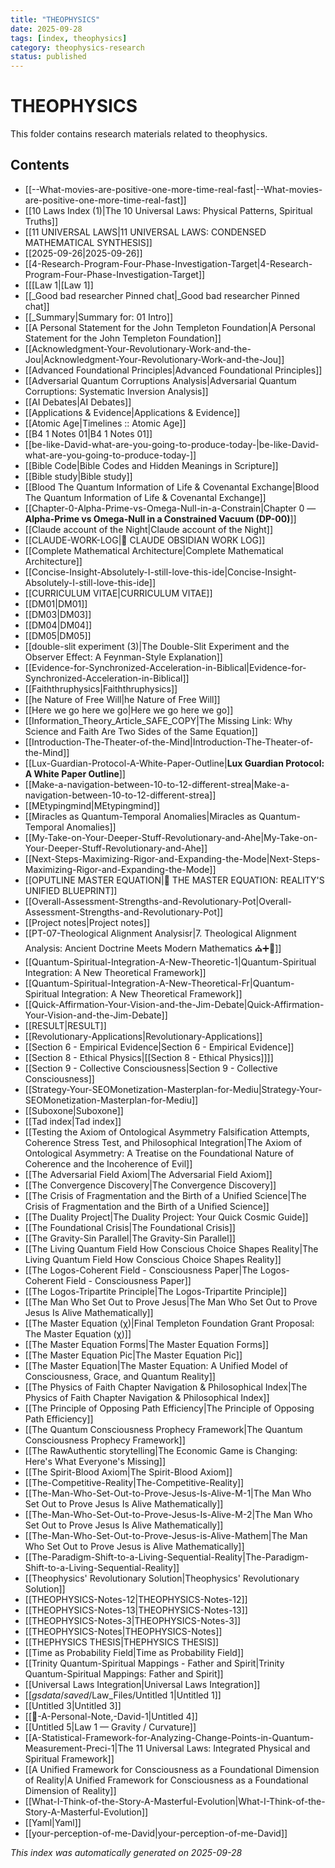 ```yaml
---
title: "THEOPHYSICS"
date: 2025-09-28
tags: [index, theophysics]
category: theophysics-research
status: published
---
```


# THEOPHYSICS

This folder contains research materials related to theophysics.

## Contents

- [[--What-movies-are-positive-one-more-time-real-fast|--What-movies-are-positive-one-more-time-real-fast]]
- [[10 Laws Index (1)|The 10 Universal Laws: Physical Patterns, Spiritual Truths]]
- [[11 UNIVERSAL LAWS|11 UNIVERSAL LAWS: CONDENSED MATHEMATICAL SYNTHESIS]]
- [[2025-09-26|2025-09-26]]
- [[4-Research-Program-Four-Phase-Investigation-Target|4-Research-Program-Four-Phase-Investigation-Target]]
- [[[Law 1|[Law 1]]
- [[_Good bad researcher Pinned chat|_Good bad researcher Pinned chat]]
- [[_Summary|Summary for: 01 Intro]]
- [[A Personal Statement for the John Templeton Foundation|A Personal Statement for the John Templeton Foundation]]
- [[Acknowledgment-Your-Revolutionary-Work-and-the-Jou|Acknowledgment-Your-Revolutionary-Work-and-the-Jou]]
- [[Advanced Foundational Principles|Advanced Foundational Principles]]
- [[Adversarial Quantum Corruptions Analysis|Adversarial Quantum Corruptions: Systematic Inversion Analysis]]
- [[AI Debates|AI Debates]]
- [[Applications & Evidence|Applications & Evidence]]
- [[Atomic Age|Timelines :: Atomic Age]]
- [[B4 1 Notes 01|B4 1 Notes 01]]
- [[be-like-David-what-are-you-going-to-produce-today-|be-like-David-what-are-you-going-to-produce-today-]]
- [[Bible Code|Bible Codes and Hidden Meanings in Scripture]]
- [[Bible study|Bible study]]
- [[Blood The Quantum Information of Life & Covenantal Exchange|Blood The Quantum Information of Life & Covenantal Exchange]]
- [[Chapter-0-Alpha-Prime-vs-Omega-Null-in-a-Constrain|Chapter 0 — **Alpha-Prime vs Omega-Null in a Constrained Vacuum (DP-00)**]]
- [[Claude account of the Night|Claude account of the Night]]
- [[CLAUDE-WORK-LOG|🎯 CLAUDE OBSIDIAN WORK LOG]]
- [[Complete Mathematical Architecture|Complete Mathematical Architecture]]
- [[Concise-Insight-Absolutely-I-still-love-this-ide|Concise-Insight-Absolutely-I-still-love-this-ide]]
- [[CURRICULUM VITAE|CURRICULUM VITAE]]
- [[DM01|DM01]]
- [[DM03|DM03]]
- [[DM04|DM04]]
- [[DM05|DM05]]
- [[double-slit experiment (3)|The Double-Slit Experiment and the Observer Effect: A Feynman-Style Explanation]]
- [[Evidence-for-Synchronized-Acceleration-in-Biblical|Evidence-for-Synchronized-Acceleration-in-Biblical]]
- [[Faiththruphysics|Faiththruphysics]]
- [[he Nature of Free Will|he Nature of Free Will]]
- [[Here we go here we go|Here we go here we go]]
- [[Information_Theory_Article_SAFE_COPY|The Missing Link: Why Science and Faith Are Two Sides of the Same Equation]]
- [[Introduction-The-Theater-of-the-Mind|Introduction-The-Theater-of-the-Mind]]
- [[Lux-Guardian-Protocol-A-White-Paper-Outline|**Lux Guardian Protocol: A White Paper Outline**]]
- [[Make-a-navigation-between-10-to-12-different-strea|Make-a-navigation-between-10-to-12-different-strea]]
- [[MEtypingmind|MEtypingmind]]
- [[Miracles as Quantum-Temporal Anomalies|Miracles as Quantum-Temporal Anomalies]]
- [[My-Take-on-Your-Deeper-Stuff-Revolutionary-and-Ahe|My-Take-on-Your-Deeper-Stuff-Revolutionary-and-Ahe]]
- [[Next-Steps-Maximizing-Rigor-and-Expanding-the-Mode|Next-Steps-Maximizing-Rigor-and-Expanding-the-Mode]]
- [[OPUTLINE MASTER EQUATION|🌌 THE MASTER EQUATION: REALITY'S UNIFIED BLUEPRINT]]
- [[Overall-Assessment-Strengths-and-Revolutionary-Pot|Overall-Assessment-Strengths-and-Revolutionary-Pot]]
- [[Project notes|Project notes]]
- [[PT-07-Theological Alignment Analysisr|7. Theological Alignment Analysis: Ancient Doctrine Meets Modern Mathematics ⛪➕🔬]]
- [[Quantum-Spiritual-Integration-A-New-Theoretic-1|Quantum-Spiritual Integration: A New Theoretical Framework]]
- [[Quantum-Spiritual-Integration-A-New-Theoretical-Fr|Quantum-Spiritual Integration: A New Theoretical Framework]]
- [[Quick-Affirmation-Your-Vision-and-the-Jim-Debate|Quick-Affirmation-Your-Vision-and-the-Jim-Debate]]
- [[RESULT|RESULT]]
- [[Revolutionary-Applications|Revolutionary-Applications]]
- [[Section 6 - Empirical Evidence|Section 6 - Empirical Evidence]]
- [[Section 8 - Ethical Physics|[[Section 8 - Ethical Physics]]]]
- [[Section 9 - Collective Consciousness|Section 9 - Collective Consciousness]]
- [[Strategy-Your-SEOMonetization-Masterplan-for-Mediu|Strategy-Your-SEOMonetization-Masterplan-for-Mediu]]
- [[Suboxone|Suboxone]]
- [[Tad index|Tad index]]
- [[Testing the Axiom of Ontological Asymmetry Falsification Attempts, Coherence Stress Test, and Philosophical Integration|The Axiom of Ontological Asymmetry: A Treatise on the Foundational Nature of Coherence and the Incoherence of Evil]]
- [[The Adversarial Field Axiom|The Adversarial Field Axiom]]
- [[The Convergence Discovery|The Convergence Discovery]]
- [[The Crisis of Fragmentation and the Birth of a Unified Science|The Crisis of Fragmentation and the Birth of a Unified Science]]
- [[The Duality Project|The Duality Project: Your Quick Cosmic Guide]]
- [[The Foundational Crisis|The Foundational Crisis]]
- [[The Gravity-Sin Parallel|The Gravity-Sin Parallel]]
- [[The Living Quantum Field How Conscious Choice Shapes Reality|The Living Quantum Field How Conscious Choice Shapes Reality]]
- [[The Logos-Coherent Field - Consciousness Paper|The Logos-Coherent Field - Consciousness Paper]]
- [[The Logos-Tripartite Principle|The Logos-Tripartite Principle]]
- [[The Man Who Set Out to Prove Jesus|The Man Who Set Out to Prove Jesus Is Alive Mathematically]]
- [[The Master Equation (χ)|Final Templeton Foundation Grant Proposal: The Master Equation (χ)]]
- [[The Master Equation Forms|The Master Equation Forms]]
- [[The Master Equation Pic|The Master Equation Pic]]
- [[The Master Equation|The Master Equation: A Unified Model of Consciousness, Grace, and Quantum Reality]]
- [[The Physics of Faith  Chapter Navigation & Philosophical Index|The Physics of Faith  Chapter Navigation & Philosophical Index]]
- [[The Principle of Opposing Path Efficiency|The Principle of Opposing Path Efficiency]]
- [[The Quantum Consciousness Prophecy Framework|The Quantum Consciousness Prophecy Framework]]
- [[The RawAuthentic storytelling|The Economic Game is Changing: Here's What Everyone's Missing]]
- [[The Spirit-Blood Axiom|The Spirit-Blood Axiom]]
- [[The-Competitive-Reality|The-Competitive-Reality]]
- [[The-Man-Who-Set-Out-to-Prove-Jesus-Is-Alive-M-1|The Man Who Set Out to Prove Jesus Is Alive Mathematically]]
- [[The-Man-Who-Set-Out-to-Prove-Jesus-Is-Alive-M-2|The Man Who Set Out to Prove Jesus Is Alive Mathematically]]
- [[The-Man-Who-Set-Out-to-Prove-Jesus-is-Alive-Mathem|The Man Who Set Out to Prove Jesus is Alive Mathematically]]
- [[The-Paradigm-Shift-to-a-Living-Sequential-Reality|The-Paradigm-Shift-to-a-Living-Sequential-Reality]]
- [[Theophysics' Revolutionary Solution|Theophysics' Revolutionary Solution]]
- [[THEOPHYSICS-Notes-12|THEOPHYSICS-Notes-12]]
- [[THEOPHYSICS-Notes-13|THEOPHYSICS-Notes-13]]
- [[THEOPHYSICS-Notes-3|THEOPHYSICS-Notes-3]]
- [[THEOPHYSICS-Notes|THEOPHYSICS-Notes]]
- [[THEPHYSICS THESIS|THEPHYSICS THESIS]]
- [[Time as Probability Field|Time as Probability Field]]
- [[Trinity Quantum-Spiritual Mappings - Father and Spirit|Trinity Quantum-Spiritual Mappings: Father and Spirit]]
- [[Universal Laws Integration|Universal Laws Integration]]
- [[_gsdata_/_saved_/Law_Files/Untitled 1|Untitled 1]]
- [[Untitled 3|Untitled 3]]
- [[📘-A-Personal-Note,-David-1|Untitled 4]]
- [[Untitled 5|Law 1 — Gravity / Curvature]]
- [[A-Statistical-Framework-for-Analyzing-Change-Points-in-Quantum-Measurement-Preci-1|The 11 Universal Laws: Integrated Physical and Spiritual Framework]]
- [[A Unified Framework for Consciousness as a Foundational Dimension of Reality|A Unified Framework for Consciousness as a Foundational Dimension of Reality]]
- [[What-I-Think-of-the-Story-A-Masterful-Evolution|What-I-Think-of-the-Story-A-Masterful-Evolution]]
- [[Yaml|Yaml]]
- [[your-perception-of-me-David|your-perception-of-me-David]]

*This index was automatically generated on 2025-09-28*